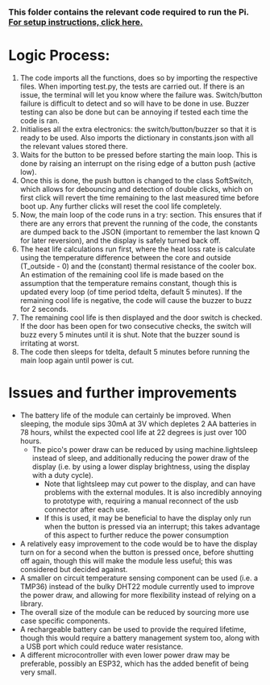 ### This folder contains the relevant code required to run the Pi. [For setup instructions, click here.](https://github.com/Technology-for-the-Poorest-Billion/2024-ideabatic-beam/tree/main)
# Logic Process:
1. The code imports all the functions, does so by importing the respective files. When importing test.py, the tests are carried out. If there is an issue, the terminal will let you know where the failure was. Switch/button failure is difficult to detect and so will have to be done in use. Buzzer testing can also be done but can be annoying if tested each time the code is ran.
2. Initialises all the extra electronics: the switch/button/buzzer so that it is ready to be used. Also imports the dictionary in constants.json with all the relevant values stored there.
3. Waits for the button to be pressed before starting the main loop. This is done by raising an interrupt on the rising edge of a button push (active low).
4. Once this is done, the push button is changed to the class SoftSwitch, which allows for debouncing and detection of double clicks, which on first click will revert the time remaining to the last measured time before boot up. Any further clicks will reset the cool life completely.
5. Now, the main loop of the code runs in a try: section. This ensures that if there are any errors that prevent the running of the code, the constants are dumped back to the JSON (important to remember the last known Q for later reversion), and the display is safely turned back off. 
6. The heat life calculations run first, where the heat loss rate is calculate using the temperature difference between the core and outside (T_outside - 0) and the (constant) thermal resistance of the cooler box. An estimation of the remaining cool life is made based on the assumption that the temperature remains constant, though this is updated every loop (of time period tdelta, default 5 minutes). If the remaining cool life is negative, the code will cause the buzzer to buzz for 2 seconds.
7. The remaining cool life is then displayed and the door switch is checked. If the door has been open for two consecutive checks, the switch will buzz every 5 minutes until it is shut. Note that the buzzer sound is irritating at worst.
9. The code then sleeps for tdelta, default 5 minutes before running the main loop again until power is cut.

# Issues and further improvements
- The battery life of the module can certainly be improved. When sleeping, the module sips 30mA at 3V which depletes 2 AA batteries in 78 hours, whilst the expected cool life at 22 degrees is just over 100 hours. 
  - The pico's power draw can be reduced by using machine.lightsleep instead of sleep, and additionally reducing the power draw of the display (i.e. by using a lower display brightness, using the display with a duty cycle).
    - Note that lightsleep may cut power to the display, and can have problems with the external modules. It is also incredibly annoying to prototype with, requiring a manual reconnect of the usb connector after each use.
    - If this is used, it may be beneficial to have the display only run when the button is pressed via an interrupt; this takes advantage of this aspect to further reduce the power consumption
- A relatively easy improvement to the code would be to have the display turn on for a second when the button is pressed once, before shutting off again, though this will make the module less useful; this was considered but decided against.
- A smaller on circuit temperature sensing component can be used (i.e. a TMP36) instead of the bulky DHT22 module currently used to improve the power draw, and allowing for more flexibility instead of relying on a library.
- The overall size of the module can be reduced by sourcing more use case specific components.
- A rechargeable battery can be used to provide the required lifetime, though this would require a battery management system too, along with a USB port which could reduce water resistance.
- A different microcontroller with even lower power draw may be preferable, possibly an ESP32, which has the added benefit of being very small.

